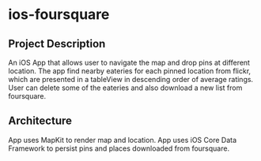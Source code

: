 # ios-foursquare

## Project Description
An iOS App that allows user to navigate the map and drop pins at different location. The app find nearby eateries for each pinned location from flickr, which are presented in a tableView in descending order of average ratings. User can delete some of the eateries and also download a new list from foursquare.

## Architecture
App uses MapKit to render map and location.
App uses iOS Core Data Framework to persist pins and places downloaded from foursquare.
